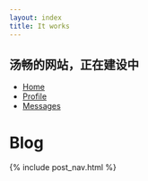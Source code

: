 ```yaml
---
layout: index
title: It works
---
```



<nav class="navbar navbar-inverse">
  <div class="well">
    <h1>汤畅的网站，正在建设中</h1>
  </div>
</nav>


<ul class="nav nav-tabs">
  <li role="presentation" class="active"><a href="#">Home</a></li>
  <li role="presentation"><a href="#">Profile</a></li>
  <li role="presentation"><a href="#">Messages</a></li>
</ul>


# Blog

{% include post_nav.html %}
